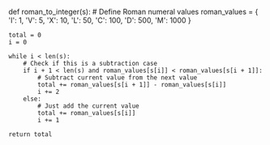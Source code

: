 def roman_to_integer(s):
    # Define Roman numeral values
    roman_values = {
        'I': 1,
        'V': 5,
        'X': 10,
        'L': 50,
        'C': 100,
        'D': 500,
        'M': 1000
    }
    
    total = 0
    i = 0
    
    while i < len(s):
        # Check if this is a subtraction case
        if i + 1 < len(s) and roman_values[s[i]] < roman_values[s[i + 1]]:
            # Subtract current value from the next value
            total += roman_values[s[i + 1]] - roman_values[s[i]]
            i += 2
        else:
            # Just add the current value
            total += roman_values[s[i]]
            i += 1
    
    return total
